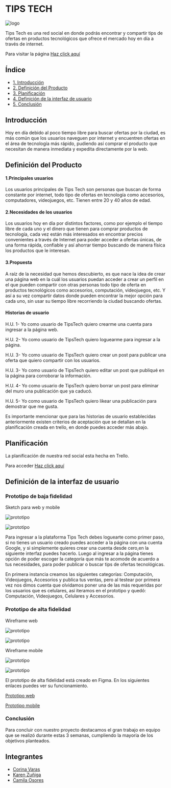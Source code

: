 # TIPS TECH

![logo](./src/img/logo.png "logo")

Tips Tech es una red social en donde podrás encontrar y compartir tips de ofertas en productos tecnológicos que ofrece el mercado hoy en día a través de internet.

Para visitar la página [Haz click aquí]()

## Índice

* [1. Introducción](##Introducción)
* [2. Definición del Producto](##Definición-del-Producto)
* [3. Planificación](##Planificación)
* [4. Definición de la interfaz de usuario](##Definición-de-la-interfaz-de-usuario)
* [5. Conclusión](##Conclusión)


## Introducción

Hoy en día debido al poco tiempo libre para buscar ofertas por la ciudad, es más común que los usuarios naveguen por internet y encuentren ofertas en el área de tecnología más rápido, pudiendo así comprar el producto que necesitan de manera inmediata y expedita directamente por la web.


## Definición del Producto

#### 1.Principales usuarios

Los usuarios principales de Tips Tech son personas que buscan de forma constante por internet, todo tipo de ofertas en tecnología como accesorios, computadores, videojuegos, etc.
Tienen entre 20 y 40 años de edad.

#### 2.Necesidades de los usuarios

Los usuarios hoy en día por distintos factores, como por ejemplo el tiempo libre de cada uno y el dinero que tienen para comprar productos de tecnología, cada vez están más interesados en encontrar precios convenientes a través de Internet para poder acceder a ofertas únicas, de una forma rápida, confiable y así ahorrar tiempo buscando de manera física los productos que le interesan.

#### 3.Propuesta

A raíz de la necesidad que hemos descubierto, es que nace la idea de crear una página web en la cuál los usuarios puedan acceder a crear un perfil en el que pueden compartir con otras personas todo tipo de oferta en productos tecnológicos como accesorios, computación, videojuegos, etc. Y así a su vez compartir datos donde pueden encontrar la mejor opción para cada uno, sin usar su tiempo libre recorriendo la ciudad buscando ofertas.

#### Historias de usuario

H.U. 1- Yo como usuario de TipsTech quiero crearme una cuenta para ingresar a la página web.

H.U. 2- Yo como usuario de TipsTech quiero loguearme para ingresar a la página.

H.U. 3- Yo como usuario de TipsTech quiero crear un post para publicar una oferta que quiero compartir con los usuarios.

H.U. 3- Yo como usuario de TipsTech quiero editar un post que publiqué en la página para corroborar la información.

H.U. 4- Yo como usuario de TipsTech quiero borrar un post para eliminar del muro una publicación que ya caducó.

H.U. 5- Yo como usuario de TipsTech quiero likear una publicación para demostrar que me gusta.

Es importante mencionar que para las historias de usuario establecidas anteriormente existen criterios de aceptación que se detallan en la planificación creada en trello, en donde puedes acceder más abajo.


## Planificación

La planificación de nuestra red social esta hecha en Trello.

Para acceder [Haz click aquí](https://trello.com/b/5MmBVhKp/red-social)


## Definición de la interfaz de usuario

### Prototipo de baja fidelidad

Sketch para web y mobile

![prototipo](./src/img/protobaja1.png "prototipobaja1")

![prototipo](./src/img/protobaja2.png "prototipobaja2")

Para ingresar a la plataforma Tips Tech debes loguearte como primer paso, si no tienes un usuario creado puedes acceder a la página con una cuenta Google, y si simplemente quieres crear una cuenta desde cero,en la siguiente interfaz puedes hacerlo.
Luego al ingresar a la página tienes opción de poder escoger la categoría que más te acomode de acuerdo a tus necesidades, para poder publicar o buscar tips de ofertas tecnológicas.

En primera instancia creamos las siguientes categorías: Computación, Videojuegos, Accesorios y publica tus ventas, pero al testear por primera vez nos dimos cuenta que olvidamos poner una de las más requeridas por los usuarios que es celulares, así iteramos en el prototipo y quedó: Computación, Videojuegos, Celulares y Accesorios.

### Prototipo de alta fidelidad

Wireframe web

![prototipo](./src/img/prototipoalta1.png "prototipoalta1")

![prototipo](./src/img/prototipoalta2.png "prototipoalta2")

Wireframe mobile

![prototipo](./src/img/prototipoalta3.png "prototipoalta3")

![prototipo](./src/img/prototipoalta4.png "prototipoalta4")

El prototipo de alta fidelidad está creado en Figma. En los siguientes enlaces puedes ver su funcionamiento.

[Prototipo web](https://www.figma.com/proto/sAK3FXb7qdnNlQzb8whgww/Tips-tech-web?node-id=5%3A2&scaling=scale-down)

[Prototipo mobile](https://www.figma.com/proto/ukCrXNdipeTM81s8LWovGJ/Tips-Tech-mobile?node-id=1%3A2&scaling=scale-down)


### Conclusión

Para concluir con nuestro proyecto destacamos el gran trabajo en equipo que se realizó durante estas 3 semanas, cumpliendo la mayoria de los objetivos planteados.


## Integrantes

* [Corina Varas](https://github.com/CorinaVaras)
* [Karen Zuñiga](https://github.com/kaarenzu)
* [Camila Osores](https://github.com/camila-osores)